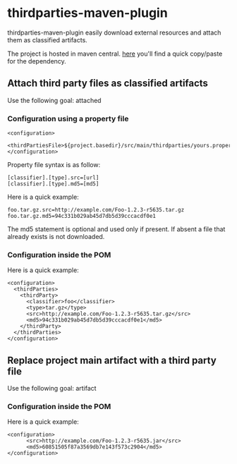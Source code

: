 # thirdparties-maven-plugin

thirdparties-maven-plugin easily download external resources and attach them as classified artifacts.

The project is hosted in maven central.
[here](http://search.maven.org/#search%7Cga%7C1%7Cthirdparties-maven-plugin) you'll find a quick copy/paste for the dependency.

## Attach third party files as classified artifacts

Use the following goal: attached

### Configuration using a property file

	<configuration>
	  <thirdPartiesFile>${project.basedir}/src/main/thirdparties/yours.properties</thirdPartiesFile>
	</configuration>

Property file syntax is as follow:

	[classifier].[type].src=[url]
	[classifier].[type].md5=[md5]

Here is a quick example:

	foo.tar.gz.src=http://example.com/Foo-1.2.3-r5635.tar.gz
	foo.tar.gz.md5=94c331b029ab45d7db5d39cccacdf0e1

The md5 statement is optional and used only if present.
If absent a file that already exists is not downloaded.

### Configuration inside the POM

Here is a quick example:

	<configuration>
	  <thirdParties>
		<thirdParty>
		  <classifier>foo</classifier>
		  <type>tar.gz</type>
		  <src>http://example.com/Foo-1.2.3-r5635.tar.gz</src>
		  <md5>94c331b029ab45d7db5d39cccacdf0e1</md5>
		</thirdParty>
	  </thirdParties>
	</configuration>

## Replace project main artifact with a third party file

Use the following goal: artifact

### Configuration inside the POM

Here is a quick example:

	<configuration>
          <src>http://example.com/Foo-1.2.3-r5635.jar</src>
          <md5>60851505f87a3569db7e143f573c2904</md5>
	</configuration>


